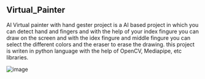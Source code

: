 ## Virtual_Painter
AI Virtual painter with hand gester project is a AI based project in which you can detect hand and fingers and with the help of your index fingure you can draw on the screen and with the idex fingure and middle fingure you can select the different colors and the eraser to erase the drawing. this project is writen in python language with the help of OpenCV, Mediapipe, etc libraries.

![image](https://user-images.githubusercontent.com/107706189/200386037-c57a7233-7513-4afb-9e91-65c64e74b293.png)
